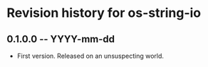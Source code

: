 # Revision history for os-string-io

## 0.1.0.0 -- YYYY-mm-dd

* First version. Released on an unsuspecting world.
